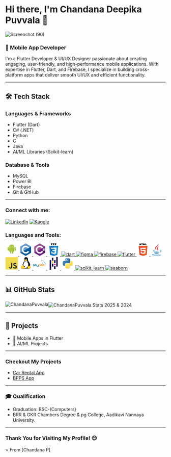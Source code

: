 # Hi there, I'm Chandana Deepika Puvvala 👋

![Screenshot (90)](https://github.com/user-attachments/assets/aa1ae2ae-5808-4d2a-9bbf-cde3b1f8ed04)

### 🚀 Mobile App Developer

I'm a Flutter Developer & UI/UX Designer passionate about creating engaging, user-friendly, and high-performance mobile applications. With expertise in Flutter, Dart, and Firebase, I specialize in building cross-platform apps that deliver smooth UI/UX and efficient functionality.

---

## 🛠️ Tech Stack

### Languages & Frameworks
- Flutter (Dart)
- C# (.NET)
- Python
- C
- Java
- AI/ML Libraries (Scikit-learn)

### Database & Tools
- MySQL
- Power BI
- Firebase
- Git & GitHub

---
<h3 align="left">Connect with me:</h3>
<p align="left">
<a href="https://www.linkedin.com/in/chandana-deepika-puvvala-10b34a248/" target="blank"><img align="center" src="https://raw.githubusercontent.com/rahuldkjain/github-profile-readme-generator/master/src/images/icons/Social/linked-in-alt.svg" alt="LinkedIn" height="30" width="40" /></a>
<a href="https://www.kaggle.com/chandanapuvvala123" target="blank"><img align="center" src="https://raw.githubusercontent.com/rahuldkjain/github-profile-readme-generator/master/src/images/icons/Social/kaggle.svg" alt="Kaggle" height="30" width="40" /></a>
</p>

<h3 align="left">Languages and Tools:</h3>
<p align="left"> <a href="https://developer.android.com" target="_blank" rel="noreferrer"> <img src="https://raw.githubusercontent.com/devicons/devicon/master/icons/android/android-original-wordmark.svg" alt="android" width="40" height="40"/> </a> <a href="https://www.cprogramming.com/" target="_blank" rel="noreferrer"> <img src="https://raw.githubusercontent.com/devicons/devicon/master/icons/c/c-original.svg" alt="c" width="40" height="40"/> </a> <a href="https://www.w3schools.com/cs/" target="_blank" rel="noreferrer"> <img src="https://raw.githubusercontent.com/devicons/devicon/master/icons/csharp/csharp-original.svg" alt="csharp" width="40" height="40"/> </a> <a href="https://www.w3schools.com/css/" target="_blank" rel="noreferrer"> <img src="https://raw.githubusercontent.com/devicons/devicon/master/icons/css3/css3-original-wordmark.svg" alt="css3" width="40" height="40"/> </a> <a href="https://dart.dev" target="_blank" rel="noreferrer"> <img src="https://www.vectorlogo.zone/logos/dartlang/dartlang-icon.svg" alt="dart" width="40" height="40"/> </a> <a href="https://www.figma.com/" target="_blank" rel="noreferrer"> <img src="https://www.vectorlogo.zone/logos/figma/figma-icon.svg" alt="figma" width="40" height="40"/> </a> <a href="https://firebase.google.com/" target="_blank" rel="noreferrer"> <img src="https://www.vectorlogo.zone/logos/firebase/firebase-icon.svg" alt="firebase" width="40" height="40"/> </a> <a href="https://flutter.dev" target="_blank" rel="noreferrer"> <img src="https://www.vectorlogo.zone/logos/flutterio/flutterio-icon.svg" alt="flutter" width="40" height="40"/> </a> <a href="https://www.w3.org/html/" target="_blank" rel="noreferrer"> <img src="https://raw.githubusercontent.com/devicons/devicon/master/icons/html5/html5-original-wordmark.svg" alt="html5" width="40" height="40"/> </a> <a href="https://www.java.com" target="_blank" rel="noreferrer"> <img src="https://raw.githubusercontent.com/devicons/devicon/master/icons/java/java-original.svg" alt="java" width="40" height="40"/> </a> <a href="https://developer.mozilla.org/en-US/docs/Web/JavaScript" target="_blank" rel="noreferrer"> <img src="https://raw.githubusercontent.com/devicons/devicon/master/icons/javascript/javascript-original.svg" alt="javascript" width="40" height="40"/> </a> <a href="https://www.linux.org/" target="_blank" rel="noreferrer"> <img src="https://raw.githubusercontent.com/devicons/devicon/master/icons/linux/linux-original.svg" alt="linux" width="40" height="40"/> </a> <a href="https://www.mysql.com/" target="_blank" rel="noreferrer"> <img src="https://raw.githubusercontent.com/devicons/devicon/master/icons/mysql/mysql-original-wordmark.svg" alt="mysql" width="40" height="40"/> </a> <a href="https://pandas.pydata.org/" target="_blank" rel="noreferrer"> <img src="https://raw.githubusercontent.com/devicons/devicon/2ae2a900d2f041da66e950e4d48052658d850630/icons/pandas/pandas-original.svg" alt="pandas" width="40" height="40"/> </a> <a href="https://www.python.org" target="_blank" rel="noreferrer"> <img src="https://raw.githubusercontent.com/devicons/devicon/master/icons/python/python-original.svg" alt="python" width="40" height="40"/> </a> <a href="https://scikit-learn.org/" target="_blank" rel="noreferrer"> <img src="https://upload.wikimedia.org/wikipedia/commons/0/05/Scikit_learn_logo_small.svg" alt="scikit_learn" width="40" height="40"/> </a> <a href="https://seaborn.pydata.org/" target="_blank" rel="noreferrer"> <img src="https://seaborn.pydata.org/_images/logo-mark-lightbg.svg" alt="seaborn" width="40" height="40"/> </a> </p>

---
## 📊 GitHub Stats

<p>
<img align="left" src="https://github-readme-stats.vercel.app/api/top-langs?username=ChandanaPuvvala&show_icons=true&locale=en&layout=compact" alt="ChandanaPuvvala" />
</p>

<p>
<img align="center" src="https://github-readme-stats.vercel.app/api?username=ChandanaPuvvala&show_icons=true&locale=en&include_all_commits=true&count_private=true&count_public=true&hide_title=true&custom_title=GitHub%20Stats%202025%20%26%202024&from=2024-01-01&to=2025-12-31" alt="ChandanaPuvvala Stats 2025 & 2024" />
</p>


---
## 🎯 Projects
- 📱 Mobile Apps in Flutter
- 🤖 AI/ML Projects

---
### Checkout My Projects 
- [Car Rental App](https://github.com/ChandanaPuvvala/Car_rental_app1)
- [BPPS App](https://github.com/vivek-1206/bppsapp)

---
### 🎓 Qualification
- Graduation: BSC-(Computers)
- BRR & GKR Chambers Degree & pg College, Aadikavi Nannaya University.

---
### Thank You for Visiting My Profile! 😊

⭐️ From [Chandana P]
